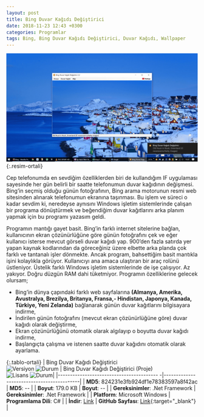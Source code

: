 ```yaml
---
layout: post
title: Bing Duvar Kağıdı Değiştirici
date: 2018-11-23 12:43 +0300
categories: Programlar
tags: Bing, Bing Duvar Kağıdı Değiştirici, Duvar Kağıdı, Wallpaper
---
```

![bing-duvar-kagidi-degistirici](/images/programlar/bing-duvar-kagidi-degistirici.png){:.resim-ortali}

Cep telefonumda en sevdiğim özelliklerden biri de kullandığım IF uygulaması sayesinde her gün belirli bir saatte telefonumun duvar kağıdının değişmesi. Bing’in seçmiş olduğu günün fotoğrafının, Bing arama motorunun resmi web sitesinden alınarak telefonumun ekranına taşınması. Bu işlem ve süreci o kadar sevdim ki, neredeyse aynısını Windows işletim sistemlerinde çalışan bir programa dönüştürmek ve beğendiğim duvar kağıtlarını arka planım yapmak için bu programı yazasım geldi.

Programın mantığı gayet basit. Bing’in farklı internet sitelerine bağlan, kullanıcının ekran çözünürlüğüne göre günün fotoğrafını çek ve eğer kullanıcı isterse mevcut görseli duvar kağıdı yap. 900’den fazla satırda yer yapan kaynak kodlarından da göreceğiniz üzere elbette arka planda çok farklı ve tantanalı işler dönmekte. Ancak program, bahsettiğim basit mantıkla işini kolaylıkla görüyor. Kullanıcıyı ana amaca ulaştıran bir araç rolünü üstleniyor. Üstelik farklı Windows işletim sistemlerinde de işe çalışıyor. Az yakıyor. Doğru düzgün RAM dahi tüketmiyor. Programın özelliklerine gelecek olursam;

- Bing’in dünya çapındaki farklı web sayfalarına **(Almanya, Amerika, Avustralya, Brezilya, Britanya, Fransa,- Hindistan, Japonya, Kanada, Türkiye, Yeni Zelanda)** bağlanarak günün duvar kağıtlarını bilgisayara indirme,
- İndirilen günün fotoğrafını (mevcut ekran çözünürlüğüne göre) duvar kağıdı olarak değiştirme,
- Ekran çözünürlüğünü otomatik olarak algılayıp o boyutta duvar kağıdı indirme,
- Başlangıçta çalışma ve istenen saatte duvar kağıdını otomatik olarak ayarlama.

{:.tablo-ortali}
| Bing Duvar Kağıdı Değiştirici <br>![Versiyon](https://img.shields.io/badge/Versiyon-2.2-blueviolet.svg?style=flat) ![Durum](https://img.shields.io/badge/Durum-Çalışmıyor-red.svg?style=flat) | Bing Duvar Kağıdı Değiştirici (Proje)<br>![Lisans](https://img.shields.io/badge/Lisans-MIT-blue.svg?style=flat) ![Durum](https://img.shields.io/badge/Proje-Kodlar_Düzeltilecek-red.svg?style=flat)|
|----------------------------------------- -|-------------------------------------------|
| **MD5**: 824231e3fb924df1e78383597a8f42ac | **MD5**: -- | 
| **Boyut**: 179.0 KB                       | **Boyut**:  --                         |
| **Gereksinimler**: .Net Framework      | **Gereksinimler**: .Net Framework      |
| **Platform**: Microsoft Windows           | **Programlama Dili**: C#                  |
| **İndir**: [Link](https://www.dropbox.com/s/8dlz8oc74xc05iq/bing-duvar-kagidi-degistirici.zip?dl=1)         | **GitHub Sayfası**: [Link](https://github.com/Umut-D/Bing-Duvar-Kagidi-Degistirici){:target="_blank"}                      |